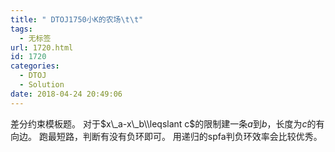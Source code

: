 ```yaml
---
title: " DTOJ1750小K的农场\t\t"
tags:
  - 无标签
url: 1720.html
id: 1720
categories:
  - DTOJ
  - Solution
date: 2018-04-24 20:49:06
---
```


差分约束模板题。 对于$x\_a-x\_b\\leqslant c$的限制建一条$a$到$b$，长度为$c$的有向边。 跑最短路，判断有没有负环即可。 用递归的spfa判负环效率会比较优秀。